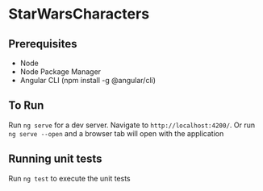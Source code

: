 # StarWarsCharacters

## Prerequisites

- Node
- Node Package Manager
- Angular CLI (npm install -g @angular/cli)

## To Run

Run `ng serve` for a dev server. Navigate to `http://localhost:4200/`. Or run `ng serve --open` and a browser tab will open with the application

## Running unit tests

Run `ng test` to execute the unit tests

